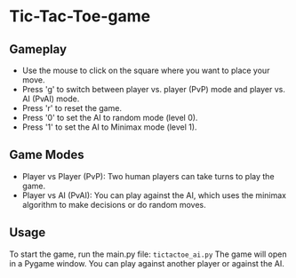 # Tic-Tac-Toe-game

## Gameplay
- Use the mouse to click on the square where you want to place your move.
- Press 'g' to switch between player vs. player (PvP) mode and player vs. AI (PvAI) mode.
- Press 'r' to reset the game.
- Press '0' to set the AI to random mode (level 0).
- Press '1' to set the AI to Minimax mode (level 1).

## Game Modes
- Player vs Player (PvP): Two human players can take turns to play the game.
- Player vs AI (PvAI): You can play against the AI, which uses the minimax algorithm to make decisions or do random moves.

## Usage
To start the game, run the main.py file:
`tictactoe_ai.py`
The game will open in a Pygame window. You can play against another player or against the AI.
